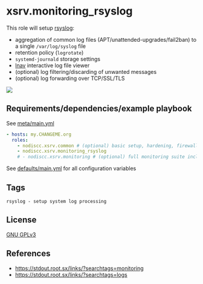 # xsrv.monitoring_rsyslog

This role will setup [rsyslog](https://en.wikipedia.org/wiki/Rsyslog):
- aggregation of common log files (APT/unattended-upgrades/fail2ban) to a single `/var/log/syslog` file
- retention policy (`logrotate`)
- `systemd-journald` storage settings
- [lnav](http://lnav.org/) interactive log file viewer
- (optional) log filtering/discarding of unwanted messages
- (optional) log forwarding over TCP/SSL/TLS
 
[![](https://screenshots.debian.net/shrine/screenshot/10371/simage/large-24897d7d91b1b5fc33cca4accd70781b.png)](https://screenshots.debian.net/package/lnav)


## Requirements/dependencies/example playbook

See [meta/main.yml](meta/main.yml)

```yaml
- hosts: my.CHANGEME.org
  roles:
    - nodiscc.xsrv.common # (optional) basic setup, hardening, firewall
    - nodiscc.xsrv.monitoring_rsyslog
    # - nodiscc.xsrv.monitoring # (optional) full monitoring suite including monitoring_rsyslog
```

See [defaults/main.yml](defaults/main.yml) for all configuration variables


## Tags

<!--BEGIN TAGS LIST-->
```
rsyslog - setup system log processing
```
<!--END TAGS LIST-->


## License

[GNU GPLv3](../../LICENSE)


## References

- https://stdout.root.sx/links/?searchtags=monitoring
- https://stdout.root.sx/links/?searchtags=logs
